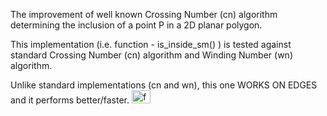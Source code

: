 The improvement of well known Crossing Number (cn) algorithm determining the inclusion of a point P in a 2D planar polygon. 

This implementation (i.e. function - is_inside_sm() ) is tested against standard Crossing Number (cn) algorithm and Winding Number (wn) algorithm.

Unlike standard implementations (cn and wn), this one WORKS ON EDGES and it performs better/faster. <img src="http://emoticoner.com/files/emoticons/smileys/running-smiley.gif" alt="fast, faster..." height="21" width="30">
<!--img src="http://forum.srpskinacionalisti.com/images/smilies/eusa_dance.gif" alt="best performance" height="16" width="27"-->
